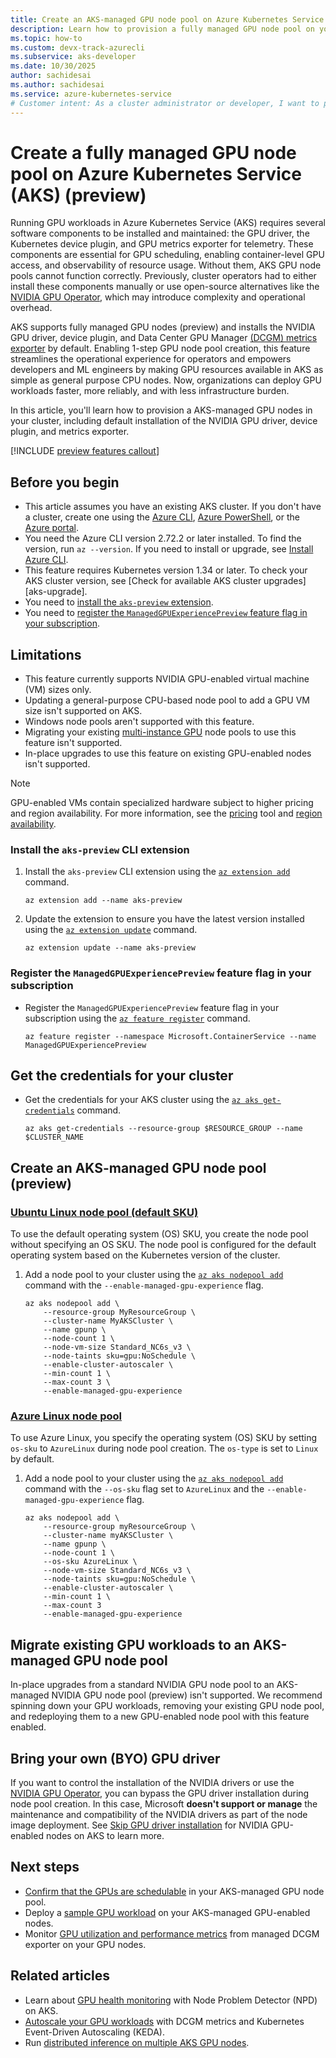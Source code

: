 ```yaml
---
title: Create an AKS-managed GPU node pool on Azure Kubernetes Service (AKS)
description: Learn how to provision a fully managed GPU node pool on your new or existing cluster on Azure Kubernetes Service (AKS).
ms.topic: how-to
ms.custom: devx-track-azurecli
ms.subservice: aks-developer
ms.date: 10/30/2025
author: sachidesai
ms.author: sachidesai
ms.service: azure-kubernetes-service
# Customer intent: As a cluster administrator or developer, I want to provision an Azure Kubernetes Service (AKS) cluster with GPU-enabled node pools, without deploying or managing the fundamental GPU software and observability components myself.
---
```


# Create a fully managed GPU node pool on Azure Kubernetes Service (AKS) (preview)

Running GPU workloads in Azure Kubernetes Service (AKS) requires several software components to be installed and maintained: the GPU driver, the Kubernetes device plugin, and GPU metrics exporter for telemetry. These components are essential for GPU scheduling, enabling container-level GPU access, and observability of resource usage. Without them, AKS GPU node pools cannot function correctly. Previously, cluster operators had to either install these components manually or use open-source alternatives like the [NVIDIA GPU Operator](./nvidia-gpu-operator.md), which may introduce complexity and operational overhead.


AKS supports fully managed GPU nodes (preview) and installs the NVIDIA GPU driver, device plugin, and Data Center GPU Manager [(DCGM) metrics exporter](https://github.com/NVIDIA/dcgm-exporter/tree/main) by default. Enabling 1-step GPU node pool creation, this feature streamlines the operational experience for operators and empowers developers and ML engineers by making GPU resources available in AKS as simple as general purpose CPU nodes. Now, organizations can deploy GPU workloads faster, more reliably, and with less infrastructure burden.


In this article, you'll learn how to provision a AKS-managed GPU nodes in your cluster, including default installation of the NVIDIA GPU driver, device plugin, and metrics exporter.


[!INCLUDE [preview features callout](~/reusable-content/ce-skilling/azure/includes/aks/includes/preview/preview-callout.md)]

## Before you begin

- This article assumes you have an existing AKS cluster. If you don't have a cluster, create one using the [Azure CLI][aks-quickstart-cli], [Azure PowerShell][aks-quickstart-powershell], or the [Azure portal][aks-quickstart-portal].
- You need the Azure CLI version 2.72.2 or later installed. To find the version, run `az --version`. If you need to install or upgrade, see [Install Azure CLI][install-azure-cli].
- This feature requires Kubernetes version 1.34 or later. To check your AKS cluster version, see [Check for available AKS cluster upgrades][aks-upgrade].
- You need to [install the `aks-preview` extension](#install-the-aks-preview-extension).
- You need to [register the `ManagedGPUExperiencePreview` feature flag in your subscription](#register-the-managedgpuexperiencepreview-feature-flag-in-your-subscription).

## Limitations

- This feature currently supports NVIDIA GPU-enabled virtual machine (VM) sizes only.
- Updating a general-purpose CPU-based node pool to add a GPU VM size isn't supported on AKS.
- Windows node pools aren't supported with this feature.
- Migrating your existing [multi-instance GPU](./gpu-multi-instance.md) node pools to use this feature isn't supported.
- In-place upgrades to use this feature on existing GPU-enabled nodes isn't supported.


> [!NOTE]
> GPU-enabled VMs contain specialized hardware subject to higher pricing and region availability. For more information, see the [pricing][azure-pricing] tool and [region availability][azure-availability].

### Install the `aks-preview` CLI extension

1. Install the `aks-preview` CLI extension using the [`az extension add`][az-extension-add] command.

    ```azurecli-interactive
    az extension add --name aks-preview
    ```

1. Update the extension to ensure you have the latest version installed using the [`az extension update`][az-extension-update] command.

    ```azurecli-interactive
    az extension update --name aks-preview
    ```


### Register the `ManagedGPUExperiencePreview` feature flag in your subscription

- Register the `ManagedGPUExperiencePreview` feature flag in your subscription using the [`az feature register`][az-feature-register] command.


    ```azurecli-interactive
    az feature register --namespace Microsoft.ContainerService --name ManagedGPUExperiencePreview
    ```

## Get the credentials for your cluster

- Get the credentials for your AKS cluster using the [`az aks get-credentials`][az-aks-get-credentials] command.

    ```azurecli-interactive
    az aks get-credentials --resource-group $RESOURCE_GROUP --name $CLUSTER_NAME
    ```


## Create an AKS-managed GPU node pool (preview)

### [Ubuntu Linux node pool (default SKU)](#tab/add-ubuntu-gpu-node-pool)

To use the default operating system (OS) SKU, you create the node pool without specifying an OS SKU. The node pool is configured for the default operating system based on the Kubernetes version of the cluster.


1. Add a node pool to your cluster using the [`az aks nodepool add`][az-aks-nodepool-add] command with the `--enable-managed-gpu-experience` flag.


    ```azurecli-interactive
    az aks nodepool add \
        --resource‐group MyResourceGroup \
        --cluster‐name MyAKSCluster \
        --name gpunp \
        --node‐count 1 \
        --node‐vm‐size Standard_NC6s_v3 \
        --node‐taints sku=gpu:NoSchedule \
        --enable‐cluster‐autoscaler \
        --min‐count 1 \
        --max‐count 3 \
        --enable-managed-gpu-experience
    ```

### [Azure Linux node pool](#tab/add-azure-linux-gpu-node-pool)

To use Azure Linux, you specify the operating system (OS) SKU by setting `os-sku` to `AzureLinux` during node pool creation. The `os-type` is set to `Linux` by default.


1. Add a node pool to your cluster using the [`az aks nodepool add`][az-aks-nodepool-add] command with the `--os-sku` flag set to `AzureLinux` and the `--enable-managed-gpu-experience` flag.


    ```azurecli-interactive
    az aks nodepool add \
        --resource-group myResourceGroup \
        --cluster-name myAKSCluster \
        --name gpunp \
        --node-count 1 \
        --os-sku AzureLinux \
        --node-vm-size Standard_NC6s_v3 \
        --node-taints sku=gpu:NoSchedule \
        --enable-cluster-autoscaler \
        --min-count 1 \
        --max-count 3
        --enable-managed-gpu-experience
    ```

## Migrate existing GPU workloads to an AKS-managed GPU node pool

In-place upgrades from a standard NVIDIA GPU node pool to an AKS-managed NVIDIA GPU node pool (preview) isn't supported. We recommend spinning down your GPU workloads, removing your existing GPU node pool, and redeploying them to a new GPU-enabled node pool with this feature enabled.


## Bring your own (BYO) GPU driver

If you want to control the installation of the NVIDIA drivers or use the [NVIDIA GPU Operator](https://docs.nvidia.com/datacenter/cloud-native/gpu-operator/latest/getting-started.html), you can bypass the GPU driver installation during node pool creation. In this case, Microsoft **doesn't support or manage** the maintenance and compatibility of the NVIDIA drivers as part of the node image deployment. See [Skip GPU driver installation](./use-nvidia-gpu.md#skip-gpu-driver-installation) for NVIDIA GPU-enabled nodes on AKS to learn more.

## Next steps

- [Confirm that the GPUs are schedulable](./use-nvidia-gpu.md#confirm-that-gpus-are-schedulable) in your AKS-managed GPU node pool.
- Deploy a [sample GPU workload](./use-nvidia-gpu.md#run-a-gpu-enabled-workload) on your AKS-managed GPU-enabled nodes.
- Monitor [GPU utilization and performance metrics](./monitor-gpu-metrics.md) from managed DCGM exporter on your GPU nodes.

## Related articles

- Learn about [GPU health monitoring](./gpu-health-monitoring.md) with Node Problem Detector (NPD) on AKS.
- [Autoscale your GPU workloads](./autoscale-gpu-workloads-with-keda.md) with DCGM metrics and Kubernetes Event-Driven Autoscaling (KEDA).
- Run [distributed inference on multiple AKS GPU nodes](https://blog.aks.azure.com/2025/07/08/kaito-inference-with-acstor).


<!-- LINKS - external -->
[kubectl-apply]: https://kubernetes.io/docs/reference/generated/kubectl/kubectl-commands#apply
[kubectl-get]: https://kubernetes.io/docs/reference/generated/kubectl/kubectl-commands#get
[kubectl-describe]: https://kubernetes.io/docs/reference/generated/kubectl/kubectl-commands#describe
[kubectl-logs]: https://kubernetes.io/docs/reference/generated/kubectl/kubectl-commands#logs
[kubectl delete]: https://kubernetes.io/docs/reference/generated/kubectl/kubectl-commands#delete
[kubectl-create]: https://kubernetes.io/docs/reference/generated/kubectl/kubectl-commands#create
[azure-pricing]: https://azure.microsoft.com/pricing/
[azure-availability]: https://azure.microsoft.com/global-infrastructure/services/

<!-- LINKS - internal -->
[az-aks-create]: /cli/azure/aks#az_aks_create
[az-aks-nodepool-update]: /cli/azure/aks/nodepool#az_aks_nodepool_update
[az-aks-nodepool-add]: /cli/azure/aks/nodepool#az_aks_nodepool_add
[az-aks-get-credentials]: /cli/azure/aks#az_aks_get_credentials
[aks-quickstart-cli]: ./learn/quick-kubernetes-deploy-cli.md
[aks-quickstart-portal]: ./learn/quick-kubernetes-deploy-portal.md
[aks-quickstart-powershell]: ./learn/quick-kubernetes-deploy-powershell.md
[gpu-skus]: /azure/virtual-machines/sizes-gpu
[install-azure-cli]: /cli/azure/install-azure-cli
[nvidia-gpu-operator]: nvidia-gpu-operator.md
[az-provider-register]: /cli/azure/provider#az-provider-register
[az-feature-register]: /cli/azure/feature#az-feature-register
[az-feature-show]: /cli/azure/feature#az-feature-show
[az-extension-add]: /cli/azure/extension#az-extension-add
[az-extension-update]: /cli/azure/extension#az-extension-update
